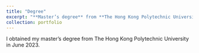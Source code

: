 ```yaml
---
title: "Degree"
excerpt: "**Master’s degree** from **The Hong Kong Polytechnic University (QS Top 100)** <br/><img src='/images/PolyU_degree.png'>"
collection: portfolio
---
```


I obtained my master’s degree from The Hong Kong Polytechnic University in June 2023.
